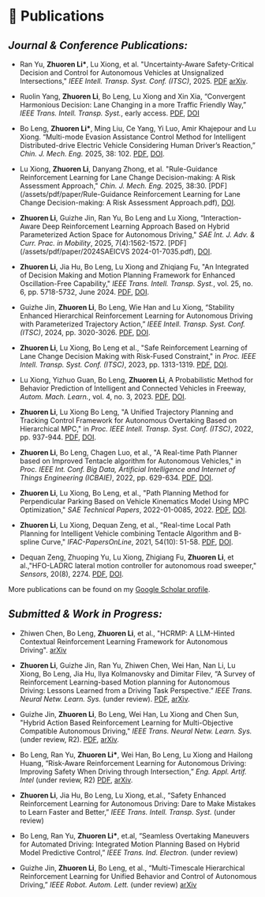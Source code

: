 
# 📖 Publications

## ***Journal & Conference Publications:***

- Ran Yu, **Zhuoren Li\***, Lu Xiong, et al. "Uncertainty-Aware Safety-Critical Decision and Control for Autonomous Vehicles at Unsignalized Intersections," *IEEE Intell. Transp. Syst. Conf. (ITSC)*, 2025. [PDF](/assets/pdf/paper/HOCBF-RL.pdf) [arXiv](https://arxiv.org/abs/2505.19939).

- Ruolin Yang, **Zhuoren Li**, Bo Leng, Lu Xiong and Xin Xia, “Convergent Harmonious Decision: Lane Changing in a more Traffic Friendly Way,” *IEEE Trans. Intell. Transp. Syst.*, early access. [PDF](/assets/pdf/paper/2025CHRL.pdf), [DOI](https://ieeexplore.ieee.org/document/11130420) 

- Bo Leng, **Zhuoren Li\***, Ming Liu, Ce Yang, Yi Luo, Amir Khajepour and Lu Xiong. “Multi-mode Evasion Assistance Control Method for Intelligent Distributed-drive Electric Vehicle Considering Human Driver’s Reaction,” *Chin. J. Mech. Eng.* 2025, 38: 102. [PDF](/assets/pdf/paper/2025MEAC.pdf), [DOI](https://cjme.springeropen.com/articles/10.1186/s10033-025-01270-2).

- Lu Xiong, **Zhuoren Li**, Danyang Zhong, et al. "Rule-Guidance Reinforcement Learning for Lane Change Decision-making: A Risk Assessment Approach," *Chin. J. Mech. Eng.* 2025, 38:30. [PDF](/assets/pdf/paper/Rule-Guidance Reinforcement Learning for Lane Change Decision-making: A Risk Assessment Approach.pdf), [DOI](https://cjme.springeropen.com/articles/10.1186/s10033-024-01160-z).

- **Zhuoren Li**, Guizhe Jin, Ran Yu, Bo Leng and Lu Xiong, “Interaction-Aware Deep Reinforcement Learning Approach Based on Hybrid Parameterized Action Space for Autonomous Driving," *SAE Int. J. Adv. & Curr. Prac. in Mobility*, 2025, 7(4):1562-1572. [PDF](/assets/pdf/paper/2024SAEICVS 2024-01-7035.pdf), [DOI](https://doi.org/10.4271/2024-01-7035).

- **Zhuoren Li**, Jia Hu, Bo Leng, Lu Xiong and Zhiqiang Fu, "An Integrated of Decision Making and Motion Planning Framework for Enhanced Oscillation-Free Capability," *IEEE Trans. Intell. Transp. Syst.*, vol. 25, no. 6, pp. 5718-5732, June 2024. [PDF](/assets/pdf/paper/An_Integrated_of_Decision_Making_and_Motion_Planning_Framework_for_Enhanced_Oscillation-Free_Capability.pdf), [DOI](https://ieeexplore.ieee.org/document/10328568).

- Guizhe Jin, **Zhuoren Li**, Bo Leng, Wie Han and Lu Xiong, “Stability Enhanced Hierarchical Reinforcement Learning for Autonomous Driving with Parameterized Trajectory Action,” *IEEE Intell. Transp. Syst. Conf. (ITSC)*, 2024, pp. 3020-3026. [PDF](/assets/pdf/paper/ITSC2024.pdf), [DOI](https://ieeexplore.ieee.org/document/10920092).

- **Zhuoren Li**, Lu Xiong, Bo Leng et al., "Safe Reinforcement Learning of Lane Change Decision Making with Risk-Fused Constraint," in *Proc. IEEE Intell. Transp. Syst. Conf. (ITSC)*, 2023, pp. 1313-1319. [PDF](/assets/pdf/paper/Safe_Reinforcement_Learning_of_Lane_Change_Decision_Making_with_Risk-Fused_Constraint.pdf), [DOI](https://ieeexplore.ieee.org/document/10422331).

- Lu Xiong, Yizhuo Guan, Bo Leng, **Zhuoren Li**, A Probabilistic Method for Behavior Prediction of Intelligent and Connected Vehicles in Freeway, *Autom. Mach. Learn.*, vol. 4, no. 3, 2023. [PDF](/assets/pdf/article_1700793977.pdf), [DOI](https://www.clausiuspress.com/article/9892.html).

-	**Zhuoren Li**, Lu Xiong Bo Leng, "A Unified Trajectory Planning and Tracking Control Framework for Autonomous Overtaking Based on Hierarchical MPC," in *Proc. IEEE Intell. Transp. Syst. Conf. (ITSC)*, 2022, pp. 937-944. [PDF](/assets/pdf/paper/A_Unified_Trajectory_Planning_and_Tracking_Control_Framework_for_Autonomous_Overtaking_Based_on_Hierarchical_MPC.pdf), [DOI](https://ieeexplore.ieee.org/document/9922186).

-	**Zhuoren Li**, Bo Leng, Chagen Luo, et al., "A Real-time Path Planner based on Improved Tentacle algorithm for Autonomous Vehicles," in *Proc. IEEE Int. Conf. Big Data, Artificial Intelligence and Internet of Things Engineering (ICBAIE)*, 2022, pp. 629-634. [PDF](/assets/pdf/paper/A_Real-time_Path_Planner_based_on_Improved_Tentacle_Algorithm_for_Autonomous_Vehicles.pdf), [DOI](https://ieeexplore.ieee.org/document/9985832).

- **Zhuoren Li**, Lu Xiong, Bo Leng, et al., "Path Planning Method for Perpendicular Parking Based on Vehicle Kinematics Model Using MPC Optimization," *SAE Technical Papers*, 2022-01-0085, 2022. [PDF](/assets/pdf/paper/Path_Planning_Method_for_Perpendicular_Parking_based_on_Vehicle_Kinematics_Model_using_MPC_Optimization.pdf), [DOI](https://saemobilus.sae.org/papers/path-planning-method-perpendicular-parking-based-vehicle-kinematics-model-using-mpc-optimization-2022-01-0085).

- **Zhuoren Li**, Lu Xiong, Dequan Zeng, et al., "Real-time Local Path Planning for Intelligent Vehicle combining Tentacle Algorithm and B-spline Curve," *IFAC-PapersOnLine*, 2021, 54(10): 51-58. [PDF](/assets/pdf/paper/2021B-splineCurvePlanner.pdf), [DOI](https://www.sciencedirect.com/science/article/pii/S2405896321015421?via%3Dihub). 

- Dequan Zeng, Zhuoping Yu, Lu Xiong, Zhigiang Fu, **Zhuoren Li**, et al.,"HFO-LADRC lateral motion controller for autonomous road sweeper," *Sensors*, 20(8), 2274. [PDF](/assets/pdf/paperHFO-LADRC.pdf), [DOI](https://www.mdpi.com/1424-8220/20/8/2274).

More publications can be found on my [Google Scholar profile](https://scholar.google.com/citations?user=5HSKGBUAAAAJ&hl=en).

## ***Submitted & Work in Progress:***
<!-- 💬 -->
- Zhiwen Chen, Bo Leng, **Zhuoren Li**, et al., "HCRMP: A LLM-Hinted Contextual Reinforcement Learning Framework for Autonomous Driving". [arXiv](https://arxiv.org/abs/2505.15793)

- **Zhuoren Li**, Guizhe Jin, Ran Yu, Zhiwen Chen, Wei Han, Nan Li, Lu Xiong, Bo Leng, Jia Hu, Ilya Kolmanovsky and Dimitar Filev, “A Survey of Reinforcement Learning-based Motion planning for Autonomous Driving: Lessons Learned from a Driving Task Perspective.” *IEEE Trans. Neural Netw. Learn. Sys.* (under review). [PDF](/assets/pdf/paper/2503.23650v1.pdf), [arXiv](https://arxiv.org/abs/2503.23650).

- Guizhe Jin, **Zhuoren Li**, Bo Leng, Wei Han, Lu Xiong and Chen Sun, "Hybrid Action Based Reinforcement Learning for Multi-Objective Compatible Autonomous Driving,"  *IEEE Trans. Neural Netw. Learn. Sys.* (under review, R2). [PDF](/assets/pdf/paper/Hybrid_Action_Based_Reinforcement_Learning_for_Multi_Objective_Compatible_Autonomous_Driving.pdf), [arXiv](https://arxiv.org/abs/2501.08096).

- Bo Leng, Ran Yu, **Zhuoren Li\***, Wei Han, Bo Leng, Lu Xiong and Hailong Huang, “Risk-Aware Reinforcement Learning for Autonomous Driving: Improving Safety When Driving through Intersection,” *Eng. Appl. Artif. Intel* (under review, R2) [PDF](/assets/pdf/paper/SRL2024In.pdf), [arXiv](http://arxiv.org/abs/2503.19690).
        
- **Zhuoren Li**, Jia Hu, Bo Leng, Lu Xiong, et.al., “Safety Enhanced Reinforcement Learning for Autonomous Driving: Dare to Make Mistakes to Learn Faster and Better,” *IEEE Trans. Intell. Transp. Syst.* (under review)

- Bo Leng, Ran Yu, **Zhuoren Li\***, et.al, “Seamless Overtaking Maneuvers for Automated Driving: Integrated Motion Planning Based on Hybrid Model Predictive Control,” *IEEE Trans. Ind. Electron.* (under review)

- Guizhe Jin, **Zhuoren Li**, Bo Leng, et al., “Multi-Timescale Hierarchical Reinforcement Learning for Unified Behavior and Control of Autonomous Driving,” *IEEE Robot. Autom. Lett.* (under review) [arXiv](https://arxiv.org/pdf/2506.23771)




<!-- - *2022.02*, Hosted MLNLP seminar \| [\[Video\]](https://www.bilibili.com/video/BV1wF411x7qh)
- *2021.06*, Audio & Speech Synthesis, Huawei internal talk
- *2021.03*, Non-autoregressive Speech Synthesis, PaperWeekly & biendata \| [\[video\]](https://www.bilibili.com/video/BV1uf4y1t7Hr/)
- *2020.12*, Non-autoregressive Speech Synthesis, Huawei Noah's Ark Lab internal talk -->

<!-- # 💻 Internships
- *2021.06 - 2021.09*, Alibaba, Hangzhou. -->
